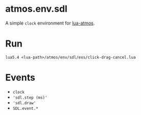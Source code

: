 # atmos.env.sdl

A simple `clock` environment for [lua-atmos](../../).

# Run

```
lua5.4 <lua-path>/atmos/env/sdl/exs/click-drag-cancel.lua
```

# Events

- `clock`
- `'sdl.step (ms)'`
- `'sdl.draw'`
- `SDL.event.*`
